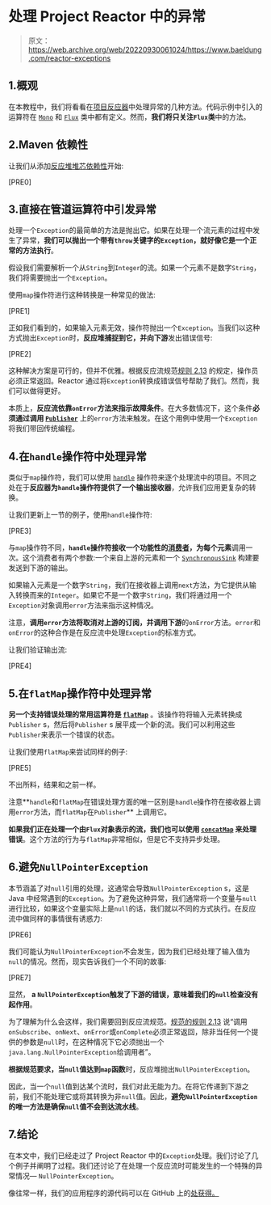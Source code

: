 # 处理 Project Reactor 中的异常

> 原文：<https://web.archive.org/web/20220930061024/https://www.baeldung.com/reactor-exceptions>

## 1.概观

在本教程中，我们将看看在[项目反应器](/web/20220625074631/https://www.baeldung.com/reactor-core)中处理异常的几种方法。代码示例中引入的运算符在 [`Mono`](https://web.archive.org/web/20220625074631/https://projectreactor.io/docs/core/release/api/reactor/core/publisher/Mono.html) 和 [`Flux`](https://web.archive.org/web/20220625074631/https://projectreactor.io/docs/core/release/api/reactor/core/publisher/Flux.html) 类中都有定义。然而，**我们将只关注`Flux`类**中的方法。

## 2.Maven 依赖性

让我们从添加[反应堆堆芯依赖性](https://web.archive.org/web/20220625074631/https://search.maven.org/search?q=g:%22io.projectreactor%22%20a:%22reactor-core%22)开始:

[PRE0]

## 3.直接在管道运算符中引发异常

处理一个`Exception`的最简单的方法是抛出它。如果在处理一个流元素的过程中发生了异常，**我们可以抛出一个带有`throw`关键字的`Exception`，就好像它是一个正常的方法执行**。

假设我们需要解析一个从`String`到`Integer`的流。如果一个元素不是数字`String`，我们将需要抛出一个`Exception`。

使用`map`操作符进行这种转换是一种常见的做法:

[PRE1]

正如我们看到的，如果输入元素无效，操作符抛出一个`Exception`。当我们以这种方式抛出`Exception`时，**反应堆捕捉到它，并向下游**发出错误信号:

[PRE2]

这种解决方案是可行的，但并不优雅。根据反应流规范[规则 2.13](https://web.archive.org/web/20220625074631/https://github.com/reactive-streams/reactive-streams-jvm#2-subscriber-code) 的规定，操作员必须正常返回。Reactor 通过将`Exception`转换成错误信号帮助了我们。然而，我们可以做得更好。

本质上，**反应流依靠`onError`方法来指示故障条件**。在大多数情况下，这个条件**必须通过调用 [`Publisher`](https://web.archive.org/web/20220625074631/https://www.reactive-streams.org/reactive-streams-1.0.3-javadoc/org/reactivestreams/Publisher.html)** 上的`error`方法来触发。在这个用例中使用一个`Exception`将我们带回传统编程。

## 4.在`handle`操作符中处理异常

类似于`map`操作符，我们可以使用 [`handle`](https://web.archive.org/web/20220625074631/https://projectreactor.io/docs/core/release/api/reactor/core/publisher/Flux.html#handle-java.util.function.BiConsumer-) 操作符来逐个处理流中的项目。不同之处在于**反应器为`handle`操作符提供了一个输出接收器**，允许我们应用更复杂的转换。

让我们更新上一节的例子，使用`handle`操作符:

[PRE3]

与`map`操作符不同，**`handle`操作符接收一个功能性的[消费者](https://web.archive.org/web/20220625074631/https://docs.oracle.com/en/java/javase/11/docs/api/java.base/java/util/function/BiConsumer.html)，为每个元素**调用一次。这个消费者有两个参数:一个来自上游的元素和一个 [`SynchronousSink`](https://web.archive.org/web/20220625074631/https://projectreactor.io/docs/core/release/api/reactor/core/publisher/SynchronousSink.html) 构建要发送到下游的输出。

如果输入元素是一个数字`String`，我们在接收器上调用`next`方法，为它提供从输入转换而来的`Integer`。如果它不是一个数字`String`，我们将通过用一个`Exception`对象调用`error`方法来指示这种情况。

注意，**调用`error`方法将取消对上游的订阅，并调用下游**的`onError`方法。`error`和`onError`的这种合作是在反应流中处理`Exception`的标准方式。

让我们验证输出流:

[PRE4]

## 5.在`flatMap`操作符中处理异常

**另一个支持错误处理的常用运算符是 [`flatMap`](https://web.archive.org/web/20220625074631/https://projectreactor.io/docs/core/release/api/reactor/core/publisher/Flux.html#flatMap-java.util.function.Function-)** 。该操作符将输入元素转换成`Publisher` s，然后将`Publisher` s 展平成一个新的流。我们可以利用这些`Publisher`来表示一个错误的状态。

让我们使用`flatMap`来尝试同样的例子:

[PRE5]

不出所料，结果和之前一样。

注意**`handle`和`flatMap`在错误处理方面的唯一区别是`handle`操作符在接收器上调用`error`方法，而`flatMap`在`Publisher`** 上调用它。

**如果我们正在处理一个由`Flux`对象表示的流，我们也可以使用 [`concatMap`](https://web.archive.org/web/20220625074631/https://projectreactor.io/docs/core/release/api/reactor/core/publisher/Flux.html#concatMap-java.util.function.Function-) 来处理错误**。这个方法的行为与`flatMap`非常相似，但是它不支持异步处理。

## 6.避免`NullPointerException`

本节涵盖了对`null`引用的处理，这通常会导致`NullPointerException` s，这是 Java 中经常遇到的`Exception`。为了避免这种异常，我们通常将一个变量与`null`进行比较，如果这个变量实际上是`null`的话，我们就以不同的方式执行。在反应流中做同样的事情很有诱惑力:

[PRE6]

我们可能认为`NullPointerException`不会发生，因为我们已经处理了输入值为`null`的情况。然而，现实告诉我们一个不同的故事:

[PRE7]

显然， **a `NullPointerException`触发了下游的错误，意味着我们的`null`检查没有起作用**。

为了理解为什么会这样，我们需要回到反应流规范。[规范的规则 2.13](https://web.archive.org/web/20220625074631/https://github.com/reactive-streams/reactive-streams-jvm#2-subscriber-code) 说“调用`onSubscribe`、`onNext`、`onError`或`onComplete`必须正常返回，除非当任何一个提供的参数是`null`时，在这种情况下它必须抛出一个`java.lang.NullPointerException`给调用者”。

**根据规范要求，当`null`值达到`map`函数**时，反应堆抛出`NullPointerException`。

因此，当一个`null`值到达某个流时，我们对此无能为力。在将它传递到下游之前，我们不能处理它或将其转换为非`null`值。因此，**避免`NullPointerException`的唯一方法是确保`null`值不会到达流水线**。

## 7.结论

在本文中，我们已经走过了 Project Reactor 中的`Exception`处理。我们讨论了几个例子并阐明了过程。我们还讨论了在处理一个反应流时可能发生的一个特殊的异常情况— `NullPointerException`。

像往常一样，我们的应用程序的源代码可以在 GitHub 上的[处获得。](https://web.archive.org/web/20220625074631/https://github.com/eugenp/tutorials/tree/master/reactor-core)